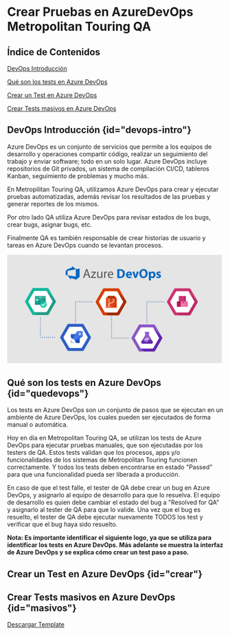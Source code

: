 # Crear Pruebas en AzureDevOps Metropolitan Touring QA

## Índice de Contenidos
<procedure>
    <step>
        <p><a href="#devops-intro">DevOps Introducción</a></p>
    </step>
    <step>
        <p><a href="#quedevops">Qué son los tests en Azure DevOps</a></p>
    </step>
    <step>
        <p><a href="#crear">Crear un Test en Azure DevOps</a></p>
    </step>
    <step>
        <p><a href="#masivos">Crear Tests masivos en Azure DevOps</a></p>
    </step>
</procedure>



## DevOps Introducción {id="devops-intro"}
Azure DevOps es un conjunto de servicios que permite a los equipos de desarrollo y operaciones compartir código, 
realizar un seguimiento del trabajo y enviar software; todo en un solo lugar. Azure DevOps incluye repositorios de Git 
privados, un sistema de compilación CI/CD, tableros Kanban, seguimiento de problemas y mucho más.

En Metropilitan Touring QA, utilizamos Azure DevOps para crear y ejecutar pruebas automatizadas, además revisar los
resultados de las pruebas y generar reportes de los mismos.

Por otro lado QA utiliza Azure DevOps para revisar estados de los bugs, crear bugs, asignar bugs, etc.

Finalmente QA es también responsable de crear historias de usuario y tareas en Azure DevOps cuando se levantan procesos.

<img src="../images/devops.png" alt="DevOps" width="500" border-effect="line"/>



## Qué son los tests en Azure DevOps {id="quedevops"}
Los tests en Azure DevOps son un conjunto de pasos que se ejecutan en un ambiente de Azure DevOps, los cuales pueden
ser ejecutados de forma manual o automática.

Hoy en día en Metropolitan Touring QA, se utilizan los tests de Azure DevOps para ejecutar pruebas manuales, que son
ejecutadas por los testers de QA. Estos tests validan que los procesos, apps y/o funcionalidades de los sistemas de
Metropolitan Touring funcionen correctamente. Y todos los tests deben encontrarse en estado "Passed" para que una funcionalidad
pueda ser liberada a producción.

En caso de que el test falle, el tester de QA debe crear un bug en Azure DevOps, y asignarlo al equipo de desarrollo
para que lo resuelva. El equipo de desarrollo es quien debe cambiar el estado del bug a "Resolved for QA" y asignarlo al tester de QA para que lo valide.
Una vez que el bug es resuelto, el tester de QA debe ejecutar nuevamente TODOS los test y verificar que el bug haya sido resuelto.

**Nota: Es importante identificar el siguiente logo, ya que se utiliza para identificar los tests en Azure DevOps. Más adelante
se muestra la interfaz de Azure DevOps y se explica cómo crear un test paso a paso.**

## Crear un Test en Azure DevOps {id="crear"}

<tabs>
    <tab title="Paso 1">
        <procedure>
        <step>
        </step>
        </procedure>
    </tab>
    <tab title="Paso 2">
        <procedure>
        <step>
        </step>
        </procedure>
    </tab>
</tabs>

## Crear Tests masivos en Azure DevOps {id="masivos"}

<tabs>
    <tab title="Paso 1">
        <procedure>
        <step>
        </step>
        </procedure>
    </tab>
    <tab title="Paso 2">
        <procedure>
        <step>
        </step>
        </procedure>
    </tab>
</tabs>

[Descargar Template](https://www.jetbrains.com/help/writerside/collapsible-blocks.html)





